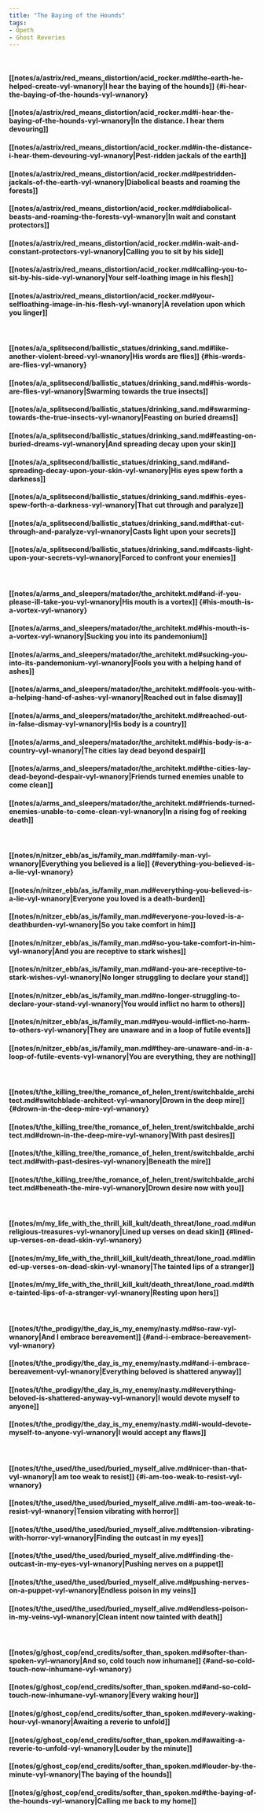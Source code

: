 ```yaml
---
title: "The Baying of the Hounds"
tags:
- Opeth
- Ghost Reveries
---
```

&nbsp;
#### [[notes/a/astrix/red_means_distortion/acid_rocker.md#the-earth-he-helped-create-vyl-wnanory|I hear the baying of the hounds]] {#i-hear-the-baying-of-the-hounds-vyl-wnanory}
#### [[notes/a/astrix/red_means_distortion/acid_rocker.md#i-hear-the-baying-of-the-hounds-vyl-wnanory|In the distance. I hear them devouring]]
#### [[notes/a/astrix/red_means_distortion/acid_rocker.md#in-the-distance-i-hear-them-devouring-vyl-wnanory|Pest-ridden jackals of the earth]]
#### [[notes/a/astrix/red_means_distortion/acid_rocker.md#pestridden-jackals-of-the-earth-vyl-wnanory|Diabolical beasts and roaming the forests]]
#### [[notes/a/astrix/red_means_distortion/acid_rocker.md#diabolical-beasts-and-roaming-the-forests-vyl-wnanory|In wait and constant protectors]]
#### [[notes/a/astrix/red_means_distortion/acid_rocker.md#in-wait-and-constant-protectors-vyl-wnanory|Calling you to sit by his side]]
#### [[notes/a/astrix/red_means_distortion/acid_rocker.md#calling-you-to-sit-by-his-side-vyl-wnanory|Your self-loathing image in his flesh]]
#### [[notes/a/astrix/red_means_distortion/acid_rocker.md#your-selfloathing-image-in-his-flesh-vyl-wnanory|A revelation upon which you linger]]
&nbsp;
#### [[notes/a/a_splitsecond/ballistic_statues/drinking_sand.md#like-another-violent-breed-vyl-wnanory|His words are flies]] {#his-words-are-flies-vyl-wnanory}
#### [[notes/a/a_splitsecond/ballistic_statues/drinking_sand.md#his-words-are-flies-vyl-wnanory|Swarming towards the true insects]]
#### [[notes/a/a_splitsecond/ballistic_statues/drinking_sand.md#swarming-towards-the-true-insects-vyl-wnanory|Feasting on buried dreams]]
#### [[notes/a/a_splitsecond/ballistic_statues/drinking_sand.md#feasting-on-buried-dreams-vyl-wnanory|And spreading decay upon your skin]]
#### [[notes/a/a_splitsecond/ballistic_statues/drinking_sand.md#and-spreading-decay-upon-your-skin-vyl-wnanory|His eyes spew forth a darkness]]
#### [[notes/a/a_splitsecond/ballistic_statues/drinking_sand.md#his-eyes-spew-forth-a-darkness-vyl-wnanory|That cut through and paralyze]]
#### [[notes/a/a_splitsecond/ballistic_statues/drinking_sand.md#that-cut-through-and-paralyze-vyl-wnanory|Casts light upon your secrets]]
#### [[notes/a/a_splitsecond/ballistic_statues/drinking_sand.md#casts-light-upon-your-secrets-vyl-wnanory|Forced to confront your enemies]]
&nbsp;
#### [[notes/a/arms_and_sleepers/matador/the_architekt.md#and-if-you-please-ill-take-you-vyl-wnanory|His mouth is a vortex]] {#his-mouth-is-a-vortex-vyl-wnanory}
#### [[notes/a/arms_and_sleepers/matador/the_architekt.md#his-mouth-is-a-vortex-vyl-wnanory|Sucking you into its pandemonium]]
#### [[notes/a/arms_and_sleepers/matador/the_architekt.md#sucking-you-into-its-pandemonium-vyl-wnanory|Fools you with a helping hand of ashes]]
#### [[notes/a/arms_and_sleepers/matador/the_architekt.md#fools-you-with-a-helping-hand-of-ashes-vyl-wnanory|Reached out in false dismay]]
#### [[notes/a/arms_and_sleepers/matador/the_architekt.md#reached-out-in-false-dismay-vyl-wnanory|His body is a country]]
#### [[notes/a/arms_and_sleepers/matador/the_architekt.md#his-body-is-a-country-vyl-wnanory|The cities lay dead beyond despair]]
#### [[notes/a/arms_and_sleepers/matador/the_architekt.md#the-cities-lay-dead-beyond-despair-vyl-wnanory|Friends turned enemies unable to come clean]]
#### [[notes/a/arms_and_sleepers/matador/the_architekt.md#friends-turned-enemies-unable-to-come-clean-vyl-wnanory|In a rising fog of reeking death]]
&nbsp;
#### [[notes/n/nitzer_ebb/as_is/family_man.md#family-man-vyl-wnanory|Everything you believed is a lie]] {#everything-you-believed-is-a-lie-vyl-wnanory}
#### [[notes/n/nitzer_ebb/as_is/family_man.md#everything-you-believed-is-a-lie-vyl-wnanory|Everyone you loved is a death-burden]]
#### [[notes/n/nitzer_ebb/as_is/family_man.md#everyone-you-loved-is-a-deathburden-vyl-wnanory|So you take comfort in him]]
#### [[notes/n/nitzer_ebb/as_is/family_man.md#so-you-take-comfort-in-him-vyl-wnanory|And you are receptive to stark wishes]]
#### [[notes/n/nitzer_ebb/as_is/family_man.md#and-you-are-receptive-to-stark-wishes-vyl-wnanory|No longer struggling to declare your stand]]
#### [[notes/n/nitzer_ebb/as_is/family_man.md#no-longer-struggling-to-declare-your-stand-vyl-wnanory|You would inflict no harm to others]]
#### [[notes/n/nitzer_ebb/as_is/family_man.md#you-would-inflict-no-harm-to-others-vyl-wnanory|They are unaware and in a loop of futile events]]
#### [[notes/n/nitzer_ebb/as_is/family_man.md#they-are-unaware-and-in-a-loop-of-futile-events-vyl-wnanory|You are everything, they are nothing]]
&nbsp;
#### [[notes/t/the_killing_tree/the_romance_of_helen_trent/switchbalde_architect.md#switchblade-architect-vyl-wnanory|Drown in the deep mire]] {#drown-in-the-deep-mire-vyl-wnanory}
#### [[notes/t/the_killing_tree/the_romance_of_helen_trent/switchbalde_architect.md#drown-in-the-deep-mire-vyl-wnanory|With past desires]]
#### [[notes/t/the_killing_tree/the_romance_of_helen_trent/switchbalde_architect.md#with-past-desires-vyl-wnanory|Beneath the mire]]
#### [[notes/t/the_killing_tree/the_romance_of_helen_trent/switchbalde_architect.md#beneath-the-mire-vyl-wnanory|Drown desire now with you]]
&nbsp;
#### [[notes/m/my_life_with_the_thrill_kill_kult/death_threat/lone_road.md#unreligious-treasures-vyl-wnanory|Lined up verses on dead skin]] {#lined-up-verses-on-dead-skin-vyl-wnanory}
#### [[notes/m/my_life_with_the_thrill_kill_kult/death_threat/lone_road.md#lined-up-verses-on-dead-skin-vyl-wnanory|The tainted lips of a stranger]]
#### [[notes/m/my_life_with_the_thrill_kill_kult/death_threat/lone_road.md#the-tainted-lips-of-a-stranger-vyl-wnanory|Resting upon hers]]
&nbsp;
#### [[notes/t/the_prodigy/the_day_is_my_enemy/nasty.md#so-raw-vyl-wnanory|And I embrace bereavement]] {#and-i-embrace-bereavement-vyl-wnanory}
#### [[notes/t/the_prodigy/the_day_is_my_enemy/nasty.md#and-i-embrace-bereavement-vyl-wnanory|Everything beloved is shattered anyway]]
#### [[notes/t/the_prodigy/the_day_is_my_enemy/nasty.md#everything-beloved-is-shattered-anyway-vyl-wnanory|I would devote myself to anyone]]
#### [[notes/t/the_prodigy/the_day_is_my_enemy/nasty.md#i-would-devote-myself-to-anyone-vyl-wnanory|I would accept any flaws]]
&nbsp;
#### [[notes/t/the_used/the_used/buried_myself_alive.md#nicer-than-that-vyl-wnanory|I am too weak to resist]] {#i-am-too-weak-to-resist-vyl-wnanory}
#### [[notes/t/the_used/the_used/buried_myself_alive.md#i-am-too-weak-to-resist-vyl-wnanory|Tension vibrating with horror]]
#### [[notes/t/the_used/the_used/buried_myself_alive.md#tension-vibrating-with-horror-vyl-wnanory|Finding the outcast in my eyes]]
#### [[notes/t/the_used/the_used/buried_myself_alive.md#finding-the-outcast-in-my-eyes-vyl-wnanory|Pushing nerves on a puppet]]
#### [[notes/t/the_used/the_used/buried_myself_alive.md#pushing-nerves-on-a-puppet-vyl-wnanory|Endless poison in my veins]]
#### [[notes/t/the_used/the_used/buried_myself_alive.md#endless-poison-in-my-veins-vyl-wnanory|Clean intent now tainted with death]]
&nbsp;
#### [[notes/g/ghost_cop/end_credits/softer_than_spoken.md#softer-than-spoken-vyl-wnanory|And so, cold touch now inhumane]] {#and-so-cold-touch-now-inhumane-vyl-wnanory}
#### [[notes/g/ghost_cop/end_credits/softer_than_spoken.md#and-so-cold-touch-now-inhumane-vyl-wnanory|Every waking hour]]
#### [[notes/g/ghost_cop/end_credits/softer_than_spoken.md#every-waking-hour-vyl-wnanory|Awaiting a reverie to unfold]]
#### [[notes/g/ghost_cop/end_credits/softer_than_spoken.md#awaiting-a-reverie-to-unfold-vyl-wnanory|Louder by the minute]]
#### [[notes/g/ghost_cop/end_credits/softer_than_spoken.md#louder-by-the-minute-vyl-wnanory|The baying of the hounds]]
#### [[notes/g/ghost_cop/end_credits/softer_than_spoken.md#the-baying-of-the-hounds-vyl-wnanory|Calling me back to my home]]
